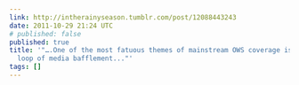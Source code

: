 ```yaml
---
link: http://intherainyseason.tumblr.com/post/12088443243
date: 2011-10-29 21:24 UTC
# published: false
published: true
title: '"….One of the most fatuous themes of mainstream OWS coverage is the endless
  loop of media bafflement..."'
tags: []
---
```



